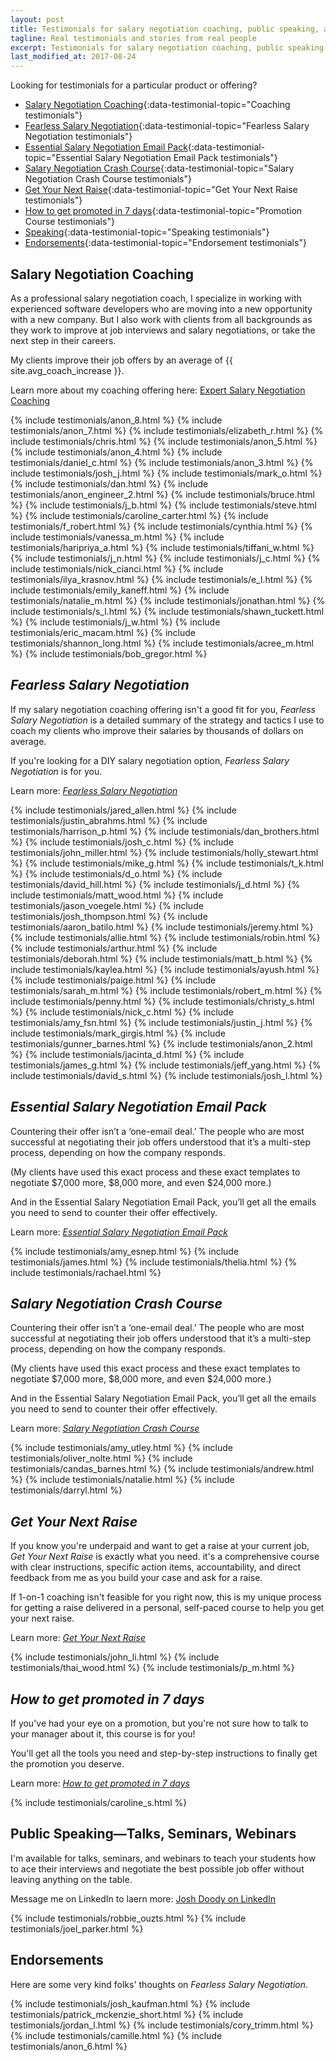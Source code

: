 ```yaml
---
layout: post
title: Testimonials for salary negotiation coaching, public speaking, and Fearless Salary Negotiation
tagline: Real testimonials and stories from real people
excerpt: Testimonials for salary negotiation coaching, public speaking, and Fearless Salary Negotiation
last_modified_at: 2017-08-24
---
```

Looking for testimonials for a particular product or offering?

 * [Salary Negotiation Coaching](#coaching){:data-testimonial-topic="Coaching testimonials"}
 * [Fearless Salary Negotiation](#fsn){:data-testimonial-topic="Fearless Salary Negotiation testimonials"}
 * [Essential Salary Negotiation Email Pack](#esnep){:data-testimonial-topic="Essential Salary Negotiation Email Pack testimonials"}
 * [Salary Negotiation Crash Course](#sncc){:data-testimonial-topic="Salary Negotiation Crash Course testimonials"}
 * [Get Your Next Raise](#gynr){:data-testimonial-topic="Get Your Next Raise testimonials"}
 * [How to get promoted in 7 days](#promotion-course){:data-testimonial-topic="Promotion Course testimonials"}
 * [Speaking](#speaking){:data-testimonial-topic="Speaking testimonials"}
 * [Endorsements](#endorsements){:data-testimonial-topic="Endorsement testimonials"}
 
## <a name="coaching" class="below-nav">Salary Negotiation Coaching

As a professional salary negotiation coach, I specialize in working with experienced software developers who are moving into a new opportunity with a new company. But I also work with clients from all backgrounds as they work to improve at job interviews and salary negotiations, or take the next step in their careers.

My clients improve their job offers by an average of {{ site.avg_coach_increase }}.

Learn more about my coaching offering here: [Expert Salary Negotiation Coaching](/coach/)

{% include testimonials/anon_8.html %}
{% include testimonials/anon_7.html %}
{% include testimonials/elizabeth_r.html %}
{% include testimonials/chris.html %}
{% include testimonials/anon_5.html %}
{% include testimonials/anon_4.html %}
{% include testimonials/daniel_c.html %}
{% include testimonials/anon_3.html %}
{% include testimonials/josh_j.html %}
{% include testimonials/mark_o.html %}
{% include testimonials/dan.html %}
{% include testimonials/anon_engineer_2.html %}
{% include testimonials/bruce.html %}
{% include testimonials/j_b.html %}
{% include testimonials/steve.html %}
{% include testimonials/caroline_carter.html %}
{% include testimonials/f_robert.html %}
{% include testimonials/cynthia.html %}
{% include testimonials/vanessa_m.html %} 
{% include testimonials/haripriya_a.html %}
{% include testimonials/tiffani_w.html %}
{% include testimonials/j_n.html %}
{% include testimonials/j_c.html %}
{% include testimonials/nick_cianci.html %}
{% include testimonials/ilya_krasnov.html %}
{% include testimonials/e_l.html %}
{% include testimonials/emily_kaneff.html %}
{% include testimonials/natalie_m.html %}
{% include testimonials/jonathan.html %}
{% include testimonials/s_l.html %}
{% include testimonials/shawn_tuckett.html %}
{% include testimonials/j_w.html %}
{% include testimonials/eric_macam.html %}
{% include testimonials/shannon_long.html %}
{% include testimonials/acree_m.html %}
{% include testimonials/bob_gregor.html %}

## <a name="fsn" class="below-nav">*Fearless Salary Negotiation*

If my salary negotiation coaching offering isn't a good fit for you, *Fearless Salary Negotiation* is a detailed summary of the strategy and tactics I use to coach my clients who improve their salaries by thousands of dollars on average.

If you're looking for a DIY salary negotiation option, *Fearless Salary Negotiation* is for you.

Learn more: [*Fearless Salary Negotiation*](/get-started/)

{% include testimonials/jared_allen.html %}
{% include testimonials/justin_abrahms.html %}
{% include testimonials/harrison_p.html %}
{% include testimonials/dan_brothers.html %}
{% include testimonials/josh_c.html %}
{% include testimonials/john_miller.html %}
{% include testimonials/holly_stewart.html %}
{% include testimonials/mike_g.html %}
{% include testimonials/t_k.html %}
{% include testimonials/d_o.html %}
{% include testimonials/david_hill.html %}
{% include testimonials/j_d.html %}
{% include testimonials/matt_wood.html %}
{% include testimonials/jason_voegele.html %}
{% include testimonials/josh_thompson.html %}
{% include testimonials/aaron_batilo.html %}
{% include testimonials/jeremy.html %}
{% include testimonials/allie.html %}
{% include testimonials/robin.html %}
{% include testimonials/arthur.html %}
{% include testimonials/deborah.html %}
{% include testimonials/matt_b.html %}
{% include testimonials/kaylea.html %}
{% include testimonials/ayush.html %}
{% include testimonials/paige.html %}
{% include testimonials/sarah_m.html %}
{% include testimonials/robert_m.html %}
{% include testimonials/penny.html %}
{% include testimonials/christy_s.html %}
{% include testimonials/nick_c.html %}
{% include testimonials/amy_fsn.html %}
{% include testimonials/justin_j.html %}
{% include testimonials/mark_girgis.html %}
{% include testimonials/gunner_barnes.html %}
{% include testimonials/anon_2.html %}
{% include testimonials/jacinta_d.html %}
{% include testimonials/james_g.html %}
{% include testimonials/jeff_yang.html %}
{% include testimonials/david_s.html %}
{% include testimonials/josh_l.html %}

## <a name="esnep" class="below-nav">*Essential Salary Negotiation Email Pack*
	
Countering their offer isn’t a ‘one-email deal.’ The people who are most successful at negotiating their job offers understood that it’s a multi-step process, depending on how the company responds.

(My clients have used this exact process and these exact templates to negotiate $7,000 more, $8,000 more, and even $24,000 more.)

And in the Essential Salary Negotiation Email Pack, you’ll get all the emails you need to send to counter their offer effectively.

Learn more: [*Essential Salary Negotiation Email Pack*](/essential-counter-offer/)

{% include testimonials/amy_esnep.html %}
{% include testimonials/james.html %}
{% include testimonials/thelia.html %}
{% include testimonials/rachael.html %}

## <a name="sncc" class="below-nav">*Salary Negotiation Crash Course*
	
Countering their offer isn’t a ‘one-email deal.’ The people who are most successful at negotiating their job offers understood that it’s a multi-step process, depending on how the company responds.

(My clients have used this exact process and these exact templates to negotiate $7,000 more, $8,000 more, and even $24,000 more.)

And in the Essential Salary Negotiation Email Pack, you’ll get all the emails you need to send to counter their offer effectively.

Learn more: [*Salary Negotiation Crash Course*](/salary-negotiation-video-course/)

{% include testimonials/amy_utley.html %}
{% include testimonials/oliver_nolte.html %}
{% include testimonials/candas_barnes.html %}
{% include testimonials/andrew.html %}
{% include testimonials/natalie.html %}
{% include testimonials/darryl.html %}

## <a name="gynr" class="below-nav">*Get Your Next Raise*
	
If you know you're underpaid and want to get a raise at your current job, *Get Your Next Raise* is exactly what you need. it's a comprehensive course with clear instructions, specific action items, accountability, and direct feedback from me as you build your case and ask for a raise.

If 1-on-1 coaching isn't feasible for you right now, this is my unique process for getting a raise delivered in a personal, self-paced course to help you get your next raise.

Learn more: [*Get Your Next Raise*](/get-your-next-raise/)

{% include testimonials/john_li.html %}
{% include testimonials/thai_wood.html %}
{% include testimonials/p_m.html %}

## <a name="promotion-course" class="below-nav">*How to get promoted in 7 days*
	
If you've had your eye on a promotion, but you're not sure how to talk to your manager about it, this course is for you!

You'll get all the tools you need and step-by-step instructions to finally get the promotion you deserve.

Learn more: [*How to get promoted in 7 days*](/promotion-course/)

{% include testimonials/caroline_s.html %}

## <a name="speaking" class="below-nav">Public Speaking—Talks, Seminars, Webinars

I'm available for talks, seminars, and webinars to teach your students how to ace their interviews and negotiate the best possible job offer without leaving anything on the table.

Message me on LinkedIn to laern more: [Josh Doody on LinkedIn](https://www.linkedin.com/in/joshdoody)

{% include testimonials/robbie_ouzts.html %}
{% include testimonials/joel_parker.html %}

## <a name="endorsements" class="below-nav">Endorsements
	
Here are some very kind folks' thoughts on *Fearless Salary Negotiation*.

{% include testimonials/josh_kaufman.html %}
{% include testimonials/patrick_mckenzie_short.html %}
{% include testimonials/jordan_l.html %}
{% include testimonials/cory_trimm.html %}
{% include testimonials/camille.html %}
{% include testimonials/anon_6.html %}